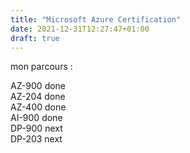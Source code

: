 ```yaml
---
title: "Microsoft Azure Certification"
date: 2021-12-31T12:27:47+01:00
draft: true
---
```


mon parcours :

AZ-900 done<br>
AZ-204 done<br>
AZ-400 done<br>
AI-900 done<br>
DP-900 next<br>
DP-203 next<br>
